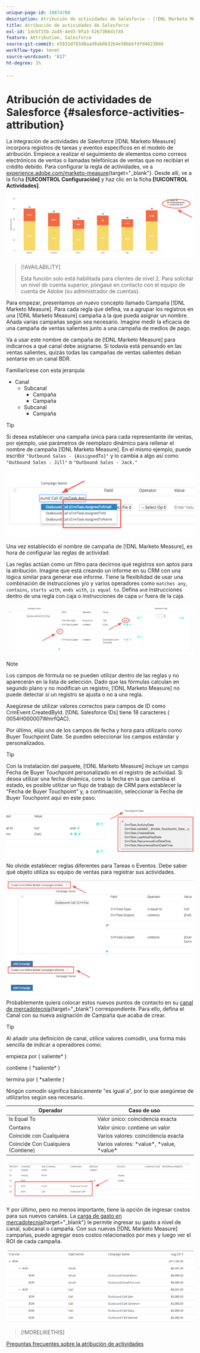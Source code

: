 ```yaml
---
unique-page-id: 18874708
description: Atribución de actividades de Salesforce - [!DNL Marketo Measure]
title: Atribución de actividades de Salesforce
exl-id: 1dc6f15b-2a45-4ed3-9fa3-5267366d1f45
feature: Attribution, Salesforce
source-git-commit: e5931d783d8aad9ab0b32b4e30bbbfdfd46230dd
workflow-type: tm+mt
source-wordcount: '617'
ht-degree: 1%

---
```


# Atribución de actividades de Salesforce {#salesforce-activities-attribution}

La integración de actividades de Salesforce [!DNL Marketo Measure] incorpora registros de tareas y eventos específicos en el modelo de atribución. Empiece a realizar el seguimiento de elementos como correos electrónicos de ventas o llamadas telefónicas de ventas que no recibían el crédito debido. Para configurar la regla de actividades, ve a [experience.adobe.com/marketo-measure](https://experience.adobe.com/marketo-measure){target="_blank"}. Desde allí, ve a la ficha **[!UICONTROL Configuración]** y haz clic en la ficha **[!UICONTROL Actividades]**.

![](assets/1.png)

>[!AVAILABILITY]
>
>Esta función solo está habilitada para clientes de nivel 2. Para solicitar un nivel de cuenta superior, póngase en contacto con el equipo de cuenta de Adobe (su administrador de cuentas).

Para empezar, presentamos un nuevo concepto llamado Campaña [!DNL Marketo Measure]. Para cada regla que defina, va a agrupar los registros en una [!DNL Marketo Measure] campaña a la que pueda asignar un nombre. Añada varias campañas según sea necesario. Imagine medir la eficacia de una campaña de ventas salientes junto a una campaña de medios de pago.

Va a usar este nombre de campaña de [!DNL Marketo Measure] para indicarnos a qué canal debe asignarse. Si todavía está pensando en las ventas salientes, quizás todas las campañas de ventas salientes deban sentarse en un canal BDR.

Familiarícese con esta jerarquía:

* Canal
   * Subcanal
      * Campaña
      * Campaña
   * Subcanal
      * Campaña

>[!TIP]
>
>Si desea establecer una campaña única para cada representante de ventas, por ejemplo, use parámetros de reemplazo dinámico para rellenar el nombre de campaña [!DNL Marketo Measure]. En el mismo ejemplo, puede escribir `"Outbound Sales - {AssignedTo}"` y lo cambia a algo así como `"Outbound Sales - Jill"` o `"Outbound Sales - Jack."`

![](assets/2.png)

Una vez establecido el nombre de campaña de [!DNL Marketo Measure], es hora de configurar las reglas de actividad.

Las reglas actúan como un filtro para decirnos qué registros son aptos para la atribución. Imagine que está creando un informe en su CRM con una lógica similar para generar ese informe. Tiene la flexibilidad de usar una combinación de instrucciones y/o y varios operadores como `matches any`, `contains`, `starts with`, `ends with`, `is equal to`. Defina `and` instrucciones dentro de una regla con caja o instrucciones de capa `or` fuera de la caja.

![](assets/3.png)

>[!NOTE]
>
>Los campos de fórmula no se pueden utilizar dentro de las reglas y no aparecerán en la lista de selección. Dado que las fórmulas calculan en segundo plano y no modifican un registro, [!DNL Marketo Measure] no puede detectar si un registro se ajusta o no a una regla.
>
>Asegúrese de utilizar valores correctos para campos de ID como CrmEvent.CreatedById. [!DNL Salesforce IDs] tiene 18 caracteres ( 0054H000007WmrfQAC).

Por último, elija uno de los campos de fecha y hora para utilizarlo como Buyer Touchpoint Date. Se pueden seleccionar los campos estándar y personalizados.

>[!TIP]
>
>Con la instalación del paquete, [!DNL Marketo Measure] incluye un campo Fecha de Buyer Touchpoint personalizado en el registro de actividad. Si desea utilizar una fecha dinámica, como la fecha en la que cambia el estado, es posible utilizar un flujo de trabajo de CRM para establecer la &quot;Fecha de Buyer Touchpoint&quot; y, a continuación, seleccionar la Fecha de Buyer Touchpoint aquí en este paso.

![](assets/4.png)

No olvide establecer reglas diferentes para Tareas o Eventos. Debe saber qué objeto utiliza su equipo de ventas para registrar sus actividades.

![](assets/5.png)

Probablemente quiera colocar estos nuevos puntos de contacto en su [canal de mercadotecnia](https://experience.adobe.com/#/marketo-measure/MyAccount/Business?busView=false&amp;id=10#/!/MyAccount/Business/Account.Settings.SettingsHome?tab=Channels.Online%20Channels){target="_blank"} correspondiente. Para ello, defina el Canal con su nueva asignación de Campaña que acaba de crear.

>[!TIP]
>
>Al añadir una definición de canal, utilice valores comodín, una forma más sencilla de indicar a operadores como:
>
>empieza por ( saliente&#42; )
>
contiene ( &#42;saliente&#42; )
>
termina por ( &#42;saliente )
>
Ningún comodín significa básicamente &quot;es igual a&quot;, por lo que asegúrese de utilizarlos según sea necesario.

| **Operador** | **Caso de uso** |
|---|---|
| Is Equal To | Valor único: coincidencia exacta |
| Contains | Valor único: contiene un valor |
| Coincide con Cualquiera | Varios valores: coincidencia exacta |
| Coincide Con Cualquiera (Contiene) | Varios valores: &#42;value&#42;, &#42;value, &#42;value&#42; |

![](assets/6.png)

Y por último, pero no menos importante, tiene la opción de ingresar costos para sus nuevos canales. La [carga de gasto en mercadotecnia](https://experience.adobe.com/#/marketo-measure/MyAccount/Business?busView=false&amp;id=10#/!/MyAccount/Business/Account.Settings.SettingsHome?tab=Reporting.Marketing%20Spend){target="_blank"} le permite ingresar su gasto a nivel de canal, subcanal o campaña. Con sus nuevas [!DNL Marketo Measure] campañas, puede agregar esos costos relacionados por mes y luego ver el ROI de cada campaña.

![](assets/7.png)

>[!MORELIKETHIS]
>
[Preguntas frecuentes sobre la atribución de actividades](/help/advanced-marketo-measure-features/activities-attribution/activities-attribution-faq.md)
